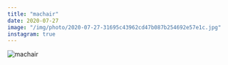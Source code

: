 ```yaml
---
title: "machair"
date: 2020-07-27
image: "/img/photo/2020-07-27-31695c43962cd47b087b254692e57e1c.jpg"
instagram: true
---
```


![machair](/img/photo/2020-07-27-31695c43962cd47b087b254692e57e1c.jpg)
